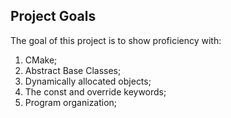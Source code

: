 
## Project Goals
The goal of this project is to show proficiency with:
1.	CMake;  
2.  Abstract Base Classes;  
3.  Dynamically allocated objects;  
4.  The const and override keywords;  
5.  Program organization;  

